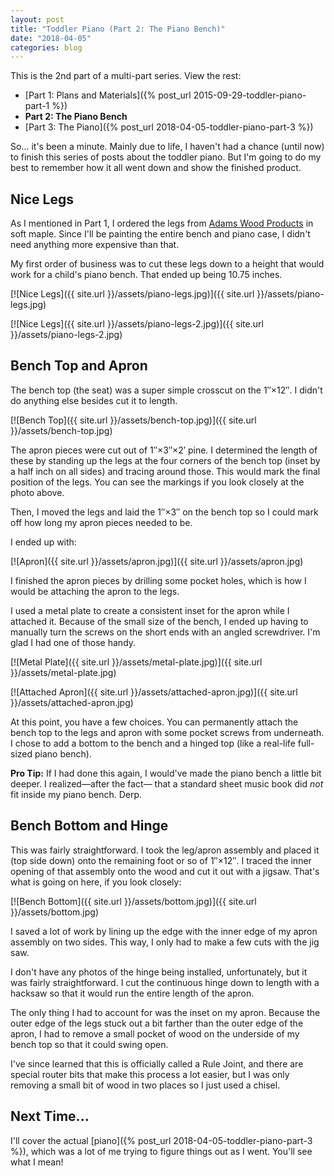 ```yaml
---
layout: post
title: "Toddler Piano (Part 2: The Piano Bench)"
date: "2018-04-05"
categories: blog
---
```


This is the 2nd part of a multi-part series. View the rest:

* [Part 1: Plans and Materials]({% post_url 2015-09-29-toddler-piano-part-1 %})
* **Part 2: The Piano Bench**
* [Part 3: The Piano]({% post_url 2018-04-05-toddler-piano-part-3 %})

<!--
* [Part 2: The Piano Bench]({% post_url 2013-08-20-building-an-octagon-poker-table-part-2-racetrack %})
* [Part 3: Vertical Skirt]({% post_url 2013-08-23-building-an-octagon-poker-table-part-3-vertical-skirt %})
* [Part 4: Subtable and Playing Surface]({% post_url 2013-08-27-building-an-octagon-poker-table-part-4-subtable-and-playing-surface %})
* [Part 5: Finishing It Up]({% post_url 2013-12-10-building-an-octagon-poker-table-part-5-finishing-it-up %})
-->

So... it's been a minute. Mainly due to life, I haven't had a chance (until now) to finish this series of posts about the toddler piano. But I'm going to do my best to remember how it all went down and show the finished product.

## Nice Legs

As I mentioned in Part 1, I ordered the legs from [Adams Wood Products](https://www.adamswoodproducts.com/) in soft maple. Since I'll be painting the entire bench and piano case, I didn't need anything more expensive than that.

My first order of business was to cut these legs down to a height that would work for a child's piano bench. That ended up being <span class="sc">10.75</span> inches.

[![Nice Legs]({{ site.url }}/assets/piano-legs.jpg)]({{ site.url }}/assets/piano-legs.jpg)

[![Nice Legs]({{ site.url }}/assets/piano-legs-2.jpg)]({{ site.url }}/assets/piano-legs-2.jpg)

## Bench Top and Apron

The bench top (the seat) was a super simple crosscut on the <span class="sc">1″×12″</span>. I didn't do anything else besides cut it to length.

[![Bench Top]({{ site.url }}/assets/bench-top.jpg)]({{ site.url }}/assets/bench-top.jpg)

The apron pieces were cut out of <span class="sc">1″×3″×2′</span> pine. I determined the length of these by standing up the legs at the four corners of the bench top (inset by a half inch on all sides) and tracing around those. This would mark the final position of the legs. You can see the markings if you look closely at the photo above.

Then, I moved the legs and laid the <span class="sc">1″×3″</span> on the bench top so I could mark off how long my apron pieces needed to be.

I ended up with:

[![Apron]({{ site.url }}/assets/apron.jpg)]({{ site.url }}/assets/apron.jpg)

I finished the apron pieces by drilling some pocket holes, which is how I would be attaching the apron to the legs.

I used a metal plate to create a consistent inset for the apron while I attached it. Because of the small size of the bench, I ended up having to manually turn the screws on the short ends with an angled screwdriver. I'm glad I had one of those handy.

[![Metal Plate]({{ site.url }}/assets/metal-plate.jpg)]({{ site.url }}/assets/metal-plate.jpg)

[![Attached Apron]({{ site.url }}/assets/attached-apron.jpg)]({{ site.url }}/assets/attached-apron.jpg)

At this point, you have a few choices. You can permanently attach the bench top to the legs and apron with some pocket screws from underneath. I chose to add a bottom to the bench and a hinged top (like a real-life full-sized piano bench).

**Pro Tip:** If I had done this again, I would've made the piano bench a little bit deeper. I realized&mdash;after the fact&mdash; that a standard sheet music book did _not_ fit inside my piano bench. Derp.

## Bench Bottom and Hinge

This was fairly straightforward. I took the leg/apron assembly and placed it (top side down) onto the remaining foot or so of <span class="sc">1″×12″</span>. I traced the inner opening of that assembly onto the wood and cut it out with a jigsaw. That's what is going on here, if you look closely:

[![Bench Bottom]({{ site.url }}/assets/bottom.jpg)]({{ site.url }}/assets/bottom.jpg)

I saved a lot of work by lining up the edge with the inner edge of my apron assembly on two sides. This way, I only had to make a few cuts with the jig saw.

I don't have any photos of the hinge being installed, unfortunately, but it was fairly straightforward. I cut the continuous hinge down to length with a hacksaw so that it would run the entire length of the apron.

The only thing I had to account for was the inset on my apron. Because the outer edge of the legs stuck out a bit farther than the outer edge of the apron, I had to remove a small pocket of wood on the underside of my bench top so that it could swing open.

I've since learned that this is officially called a Rule Joint, and there are special router bits that make this process a lot easier, but I was only removing a small bit of wood in two places so I just used a chisel.

## Next Time...

I'll cover the actual [piano]({% post_url 2018-04-05-toddler-piano-part-3 %}), which was a lot of me trying to figure things out as I went. You'll see what I mean!
